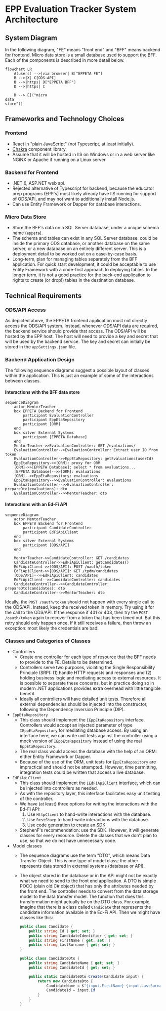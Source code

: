 # EPP Evaluation Tracker System Architecture

## System Diagram

In the following diagram, "FE" means "front end" and "BFF" means backend for
frontend. Micro data store is a small database used to support the BFF. Each of
the components is described in more detail below.

```mermaid
flowchart LR
    A(users) -->|via browser| B["EPPETA FE"]
    B -->|X| C[ODS-API]
    B -->|https| D["EPPETA BFF"]
    D -->|https| C

    D --> E[("micro
data
store")]
```

## Frameworks and Technology Choices

### Frontend

- [React](https://react.dev/) in "plain JavaScript" (not Typescript, at least
  initially).
- [Chakra](https://chakra-ui.com/) component library.
- Assume that it will be hosted in IIS on Windows or in a web server like NGiNX
  or Apache if running on a Linux server.

### Backend for Frontend

- .NET 6, ASP.NET web api.
- Rejected alternative of Typescript for backend, because the educator prep
  programs (EPP's) most likely already have IIS running for support of ODS/API,
  and may not want to additionally install Node.js.
- Can use Entity Framework or Dapper for database interactions.

### Micro Data Store

- Store the BFF's data on a SQL Server database, under a unique schema name
  (`eppeta`).
- The schema and tables can exist in any SQL Server database: could be inside
  the primary ODS database, or another database on the same server, or a new
  database on an entirely different server. This is a deployment detail to be
  worked out on a case-by-case basis.
- Long-term, plan for managing tables separately from the BFF application. For
  quick start development, it could be acceptable to use Entity Framework with a
  code-first approach to deploying tables. In the longer term, it is not a good
  practice for the back-end application to rights to create (or drop!) tables in
  the destination database.

## Technical Requirements

### ODS/API Access

As depicted above, the EPPETA frontend application must not directly access the
ODS/API system. Instead, whenever ODS/API data are required, the backend service
should provide that access. The ODS/API will be hosted by the EPP host. The host
will need to provide a key and secret that will be used by the backend service.
The key and secret can initially be stored in the `appSettings.json` file.

### Backend Application Design

The following sequence diagrams suggest a possible layout of classes within the
application. This is just an example of some of the interactions between
classes.

#### Interactions with the BFF data store

```mermaid
sequenceDiagram
    actor MentorTeacher
    box EPPETA Backend for Frontend
        participant EvaluationController
        participant EppEtaRepository
        participant [ORM]
    end
    box silver External Systems
        participant [EPPETA Database]
    end
    MentorTeacher->>EvaluationController: GET /evaluations/
    EvaluationController-->EvaluationController: Extract user ID from token
    EvaluationController->>EppEtaRepository: getEvaluations(userId)
    EppEtaRepository->>[ORM]: proxy for ORM
    [ORM]->>[EPPETA Database]: select * from evaluations...
    [EPPETA Database]-->>[ORM]: evaluations
    [ORM]-->>EppEtaRepository: evaluations
    EppEtaRepository-->>EvaluationController: evaluations
    EvaluationController-->>EvaluationController: prepareDto(evaluations): dto
    EvaluationController-->>MentorTeacher: dto
```

#### Interactions with an Ed-Fi API

```mermaid
sequenceDiagram
    actor MentorTeacher
    box EPPETA Backend for Frontend
        participant CandidateController
        participant EdFiApiClient
    end
    box silver External Systems
        participant [ODS/API]
    end

    MentorTeacher->>CandidateController: GET /candidates
    CandidateController->>EdFiApiClient: getCandidates()
    EdFiApiClient->>[ODS/API]: POST /oauth/token
    EdFiApiClient->>[ODS/API]: GET /tpdm/candidates
    [ODS/API]-->>EdFiApiClient: candidates
    EdFiApiClient-->>CandidateController: candidates
    CandidateController-->>CandidateController: prepareDto(candidates): dto
    CandidateController-->>MentorTeacher: dto

```

Ideally, the `POST /oauth/token` should not happen with every single call to the
ODS/API. Instead, keep the received token in memory. Try using it for the call
to the ODS/API. If the response if 401 or 403, then try the `POST /oauth/token`
again to recover from a token that has been timed out. But this retry should
only happen once. If it still receives a failure, then throw an exception: most
likely the credentials are bad.

### Classes and Categories of Classes

- Controllers
  - Create one controller for each type of resource that the BFF needs to
    provide to the FE. Details to be determined.
  - Controllers serve two purposes, violating the Single Responsibility
    Principle (SRP): (1) handle HTTP requests and responses and (2) holding
    business logic and mediating access to external resources. It is possible to
    separate these concerns, but in practice doing so in modern .NET
    applications provides extra overhead with little tangible benefit.
  - Ideally all controllers will have detailed unit tests. Therefore all
    external dependencies should be injected into the constructor, following the
    Dependency Inversion Principle (DIP).
- `EppEtaRepository`
  - This class should implement the `IEppEtaRepository` interface. Controllers
    would accept an injected parameter of type `IEppEtaRepository` for mediating
    database access. By using an interface here, we can write unit tests against
    the controller using a mock version of `IEppEtaRepository` instead of using
    the real `EppEtaRepository`.
  - The real class would access the database with the help of an ORM: either
    Entity Framework or Dapper.
  - Because of the use of the ORM, unit tests for `EppEtaRepository` are
    impractical and should not be attempted. However, time permitting,
    integration tests could be written that access a live database.
- `EdFiApiClient`
  - This class should implement the `IEdFiApiClient` interface, which can be
    injected into controllers as needed.
  - As with the repository layer, this interface facilitates easy unit testing
    of the controller.
  - We have (at least) three options for writing the interactions with the Ed-Fi API:
    1. Use `HttpClient` to hand-write interactions with the database.
    2. Use `RestSharp` to hand-write interactions with the database.
    3. Use [code generation to create an SDK](https://techdocs.ed-fi.org/display/ODSAPIS3V53/Using+Code+Generation+to+Create+an+SDK)
  - StephenF's recommendation: use the SDK. However, it will generate classes
    for every resource. Delete the classes that we don't plan to use, so that we
    do not have unnecessary code.
- Model classes
  - The sequence diagrams use the term "DTO", which means Data Transfer Object.
    This is one type of model class; the other represents data stored in
    external systems (database or API).
  - The object stored in the database or in the API might not be exactly what we
    need to send to the front end application. A DTO is simple POCO (plain old
    C# object) that has only the attributes needed by the front end. The
    controller needs to convert from the data storage model to the data transfer
    model. The function that does this transformation might actually be on the
    DTO class. For example, imagine that there is a class called `Candidate`
    that represents the candidate information available in the Ed-Fi API. Then
    we might have classes like this:

    ```csharp
    public class Candidate {
        public string Id { get; set; }
        public string CandidateIdentifier { get; set; }
        public string FirstName { get; set; }
        public string LastSurname { get; set; }
    }

    public class CandidateDto {
        public string CandidateName { get; set; }
        public string CandidateId { get; set; }

        public static CandidateDto Create(Candidate input) {
            return new CandidateDto {
                CandidateName = $"{input.FirstName} {input.LastSurname}",
                CandidateId = input.Id
            }
        }
    }
    ```
